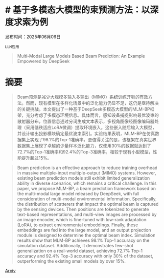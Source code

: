 # # 基于多模态大模型的束预测方法：以深度求索为例

发布时间：2025年06月06日

`LLM应用`

> Multi-Modal Large Models Based Beam Prediction: An Example Empowered by DeepSeek

# 摘要

> Beam预测是减少大规模多输入多输出（MIMO）系统训练开销的有效方法。然而，现有模型在多样化场景中的泛化能力仍显不足，这仍是亟待解决的关键挑战。本文提出了一种基于DeepSeek多模态大模型的MLM-BP框架，充分考虑了多模态环境信息。具体而言，感知设备捕捉影响最优波束的散射器分布。位置信息通过分词生成文本表示，多视角图像经图像编码器处理（采用低秩适应LoRA微调）提取环境嵌入。这些嵌入随后输入大模型，并设计输出投影模块确定最优波束索引。实验结果表明，MLM-BP在仿真数据集上实现了98.1%的Top-1准确率。更值得关注的是，该框架在真实世界数据集上展现了卓越的少量样本泛化能力，仅使用30%的数据就达到了72.7%的Top-1准确率和92.4%的Top-3准确率，相较于现有小型模型，性能提升超过15%。


> Beam prediction is an effective approach to reduce training overhead in massive multiple-input multiple-output (MIMO) systems. However, existing beam prediction models still exhibit limited generalization ability in diverse scenarios, which remains a critical challenge. In this paper, we propose MLM-BP, a beam prediction framework based on the multi-modal large model released by DeepSeek, with full consideration of multi-modal environmental information. Specifically, the distribution of scatterers that impact the optimal beam is captured by the sensing devices. Then positions are tokenized to generate text-based representations, and multi-view images are processed by an image encoder, which is fine-tuned with low-rank adaptation (LoRA), to extract environmental embeddings. Finally, these embeddings are fed into the large model, and an output projection module is designed to determine the optimal beam index. Simulation results show that MLM-BP achieves 98.1% Top-1 accuracy on the simulation dataset. Additionally, it demonstrates few-shot generalization on a real-world dataset, achieving 72.7% Top-1 accuracy and 92.4% Top-3 accuracy with only 30% of the dataset, outperforming the existing small models by over 15%.

[Arxiv](https://arxiv.org/abs/2506.05921)